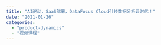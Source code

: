 ```yaml
---
title: "AI驱动，SaaS部署，DataFocus Cloud引领数据分析云时代！"
date: "2021-01-26"
categories: 
  - "product-dynamics"
  - "视频课程"
---
```


<script src="//player.polyv.net/script/polyvplayer.min.js"></script>

<script>var player = polyvObject('#plv_606305e05787e40f62b8cc0bdb24a48f_6').videoPlayer({ 'width':'100%', 'height':'', 'vid' : '606305e05787e40f62b8cc0bdb24a48f_6' , 'forceH5':true });</script>
